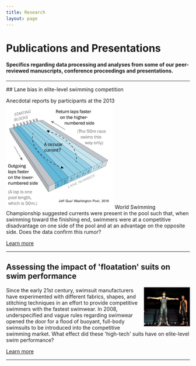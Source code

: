 ```yaml
---
title: Research
layout: page
---
```


# Publications and Presentations

#### Specifics regarding data processing and analyses from some of our peer-reviewed manuscripts, conference proceedings and presentations.

<hr/>
## Lane bias in elite-level swimming competition

Anecdotal reports by participants at the 2013 <img class="post-image" src="lanebias/pool_current.png" alt="Pool current illustration"> World Swimming Championship suggested currents were present in the pool such that, when swimming toward the finishing end, swimmers were at a competitive disadvantage on one side of the pool and at an advantage on the opposite side. Does the data confirm this rumor?

<a class="graybutton" href="/research/lanebias/">Learn more</a>

<hr>

## Assessing the impact of 'floatation' suits on swim performance

Since the early 21st century, swimsuit manufacturers <img src="suitbias/tech_suits.png" alt="Suit Bias" style="float:right;width:25%;height:25%"> have experimented with different fabrics, shapes, and stitching techniques in an effort to provide competitive swimmers with the fastest swimwear. In 2008, underspecified and vague rules regarding swimwear opened the door for a flood of buoyant, full-body swimsuits to be introduced into the competitive swimming market. What effect did these 'high-tech' suits have on elite-level swim performance?

<a class="graybutton" href="/research/suitbias">Learn more</a>

<hr>

